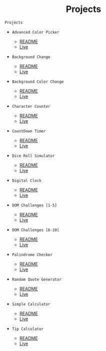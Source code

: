 <h1 align="center">Projects</h1>

`Projects`

- `Advanced Color Picker`

  - [README](./Advanced%20Color%20Picker/README.md)
  - [Live](https://jay-govind-kumar.github.io/chai-cohort/projects/Advanced%20Color%20Picker/)

- `Background Change`

  - [README](./Background%20Change/README.md)
  - [Live](https://jay-govind-kumar.github.io/chai-cohort/projects/Background%20Change/)

- `Background Color Change`

  - [README](./Background%20Color%20Change/README.md)
  - [Live](https://jay-govind-kumar.github.io/chai-cohort/projects/Background%20Color%20Change/)

- `Character Counter`

  - [README](./Character%20Counter/README.md)
  - [Live](https://jay-govind-kumar.github.io/chai-cohort/projects/Character%20Counter/)

- `CountDown Timer`

  - [README](./CountDown%20Timer/README.md)
  - [Live](https://jay-govind-kumar.github.io/chai-cohort/projects/CountDown%20Timer/)

- `Dice Roll Simulator`

  - [README](./Dice%20Roll%20Simulator/README.md)
  - [Live](https://jay-govind-kumar.github.io/chai-cohort/projects/Dice%20Roll%20Simulator/)

- `Digital Clock`

  - [README](./Digital%20Clock/README.md)
  - [Live](https://jay-govind-kumar.github.io/chai-cohort/projects/Digital%20Clock/)

- `DOM Challenges [1-5]`

  - [README](./DOM%20Challenges%20[1-5]/README.md)
  - [Live](https://jay-govind-kumar.github.io/chai-cohort/projects/DOM%20Challenges%20[1-5]/)

- `DOM Challenges [6-10]`

  - [README](./DOM%20Challenges%20[6-10]/README.md)
  - [Live](https://jay-govind-kumar.github.io/chai-cohort/projects/DOM%20Challenges%20[6-10]/)

- `Palindrome Checker`

  - [README](./Palindrome%20Checker/README.md)
  - [Live](https://jay-govind-kumar.github.io/chai-cohort/projects/Palindrome%20Checker/)

- `Random Quote Generator`

  - [README](./RandoM%20Quote%20Generator/README.md)
  - [Live](https://jay-govind-kumar.github.io/chai-cohort/projects/Random%20Quote%20Generator/)

- `Simple Calculator`

  - [README](./Simple%20Calculator/README.md)
  - [Live](https://jay-govind-kumar.github.io/chai-cohort/projects/Simple%20Calculator/)

- `Tip Calculator`
  - [README](./Tip%20Calculator/README.md)
  - [Live](https://jay-govind-kumar.github.io/chai-cohort/projects/Tip%20Calculator/)
